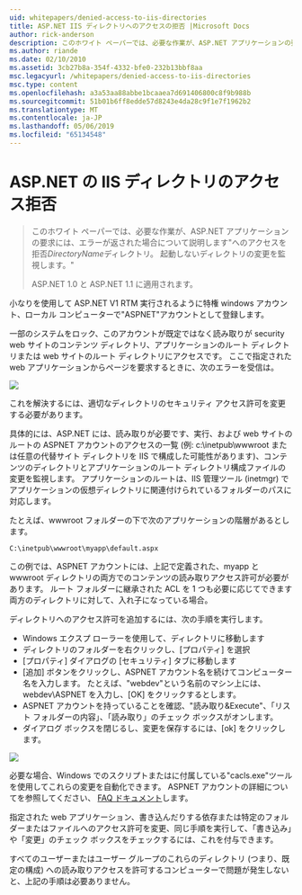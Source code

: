 ```yaml
---
uid: whitepapers/denied-access-to-iis-directories
title: ASP.NET IIS ディレクトリへのアクセスの拒否 |Microsoft Docs
author: rick-anderson
description: このホワイト ペーパーでは、必要な作業が、ASP.NET アプリケーションの要求は、"ディレクトリを拒否する このエラーを返した場合について説明します。 %S に失敗しました.
ms.author: riande
ms.date: 02/10/2010
ms.assetid: 3cb27b8a-354f-4332-bfe0-232b13bbf8aa
msc.legacyurl: /whitepapers/denied-access-to-iis-directories
msc.type: content
ms.openlocfilehash: a3a53aa88abbe1bcaaea7d691406800c8f9b988b
ms.sourcegitcommit: 51b01b6ff8edde57d8243e4da28c9f1e7f1962b2
ms.translationtype: MT
ms.contentlocale: ja-JP
ms.lasthandoff: 05/06/2019
ms.locfileid: "65134548"
---
```

# <a name="aspnet-denied-access-to-iis-directories"></a>ASP.NET の IIS ディレクトリのアクセス拒否

> このホワイト ペーパーでは、必要な作業が、ASP.NET アプリケーションの要求には、エラーが返された場合について説明します"へのアクセスを拒否*DirectoryName*ディレクトリ。 起動しないディレクトリの変更を監視します。"
> 
> ASP.NET 1.0 と ASP.NET 1.1 に適用されます。

小なりを使用して ASP.NET V1 RTM 実行されるように特権 windows アカウント、ローカル コンピューターで"ASPNET"アカウントとして登録します。

一部のシステムをロック、このアカウントが既定ではなく読み取りが security web サイトのコンテンツ ディレクトリ、アプリケーションのルート ディレクトリまたは web サイトのルート ディレクトリにアクセスです。 ここで指定された web アプリケーションからページを要求するときに、次のエラーを受信は。

![](denied-access-to-iis-directories/_static/image1.jpg)

これを解決するには、適切なディレクトリのセキュリティ アクセス許可を変更する必要があります。

具体的には、ASP.NET には、読み取りが必要です、実行、および web サイトのルートの ASPNET アカウントのアクセスの一覧 (例: c:\inetpub\wwwroot または任意の代替サイト ディレクトリを IIS で構成した可能性があります)、コンテンツのディレクトリとアプリケーションのルート ディレクトリ構成ファイルの変更を監視します。 アプリケーションのルートは、IIS 管理ツール (inetmgr) でアプリケーションの仮想ディレクトリに関連付けられているフォルダーのパスに対応します。

たとえば、wwwroot フォルダーの下で次のアプリケーションの階層があるとします。

`C:\inetpub\wwwroot\myapp\default.aspx`

この例では、ASPNET アカウントには、上記で定義された、myapp と wwwroot ディレクトリの両方でのコンテンツの読み取りアクセス許可が必要があります。 ルート フォルダーに継承された ACL を 1 つも必要に応じてできます両方のディレクトリに対して、入れ子になっている場合。

ディレクトリへのアクセス許可を追加するには、次の手順を実行します。

- Windows エクスプ ローラーを使用して、ディレクトリに移動します
- ディレクトリのフォルダーを右クリックし、[プロパティ] を選択
- [プロパティ] ダイアログの [セキュリティ] タブに移動します
- [追加] ボタンをクリックし、ASPNET アカウント名を続けてコンピューター名を入力します。 たとえば、"webdev"という名前のマシン上には、webdev\ASPNET を入力し、[OK] をクリックするとします。
- ASPNET アカウントを持っていることを確認、"読み取り&amp;Execute"、「リスト フォルダーの内容」、「読み取り」のチェック ボックスがオンします。
- ダイアログ ボックスを閉じるし、変更を保存するには、[ok] をクリックします。

![](denied-access-to-iis-directories/_static/image2.jpg)

必要な場合、Windows でのスクリプトまたはに付属している"cacls.exe"ツールを使用してこれらの変更を自動化できます。 ASPNET アカウントの詳細についてを参照してください、 [FAQ ドキュメント](https://go.microsoft.com/fwlink/?LinkId=5828)します。

指定された web アプリケーション、書き込んだりする依存または特定のフォルダーまたはファイルへのアクセス許可を変更、同じ手順を実行して、「書き込み」や「変更」のチェック ボックスをチェックするには、これを付与できます。

すべてのユーザーまたはユーザー グループのこれらのディレクトリ (つまり、既定の構成) への読み取りアクセスを許可するコンピューターで問題が発生しないと、上記の手順は必要ありません。

